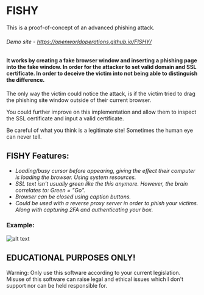 # FISHY

This is a proof-of-concept of an advanced phishing attack.

###### Demo site - https://openworldoperations.github.io/FISHY/

#### It works by creating a fake browser window and inserting a phishing page into the fake window. In order for the attacker to set valid domain and SSL certificate. In order to deceive the victim into not being able to distinguish the difference.

The only way the victim could notice the attack, is if the victim tried to drag the phishing site window outside of their current browser.

You could further improve on this implementation and allow them to inspect the SSL certificate and input a valid certificate.

Be careful of what you think is a legitimate site!
Sometimes the human eye can never tell.

## FISHY Features: ###
* _Loading/busy cursor before appearing, giving the effect their computer is loading the browser. Using system resources._
* _SSL text isn't usually green like the this anymore. However, the brain correlates to: Green = "Go"._
* _Browser can be closed using caption buttons._
* _Could be used with a reverse proxy server in order to phish your victims. Along with capturing 2FA and authenticating your box._

### Example:

![alt text](https://i.imgur.com/0cYX30a.png)

## EDUCATIONAL PURPOSES ONLY!

Warning: Only use this software according to your current legislation. Misuse of this software can raise legal and ethical issues which I don't support nor can be held responsible for.
